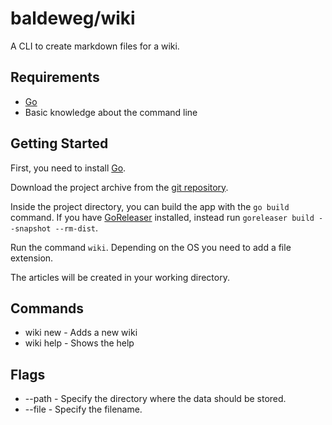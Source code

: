 # baldeweg/wiki

A CLI to create markdown files for a wiki.

## Requirements

- [Go](https://go.dev/)
- Basic knowledge about the command line

## Getting Started

First, you need to install [Go](https://go.dev/).

Download the project archive from the [git repository](https://github.com/abaldeweg/wiki).

Inside the project directory, you can build the app with the `go build` command. If you have [GoReleaser](https://goreleaser.com/) installed, instead run `goreleaser build --snapshot --rm-dist`.

Run the command `wiki`. Depending on the OS you need to add a file extension.

The articles will be created in your working directory.

## Commands

- wiki new - Adds a new wiki
- wiki help - Shows the help

## Flags

- --path - Specify the directory where the data should be stored.
- --file - Specify the filename.
